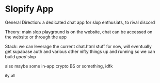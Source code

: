 # Slopify App

General Direction: a dedicated chat app for slop enthusiats, to rival discord

Theory: main slop playground is on the website, chat can be accessed on the website or through the app

Stack: we can leverage the current chat.html stuff for now, will eventually get supabase auth and various other nifty things up and running so we can build _good_ slop

also maybe some in-app crypto BS or something, idfk

ily all
